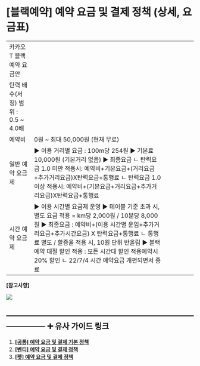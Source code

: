 # [블랙예약] 예약 요금 및 결제 정책  (상세, 요금표)

|  |  |  |  |  |  |  |
| --- | --- | --- | --- | --- | --- | --- |
| 카카오 T 블랙 예약 요금안 | | | | | | |
| 탄력 배수(서징) 범위 : 0.5 ~ 4.0배 | | | | | | |
| 예약비 | 0원 ~ 최대 50,000원 (현재 무료) | | | | | |
| 일반 예약 요금제 | ▶ 이용 거리별 요금 : 100m당 254원 ▶ 기본료 10,000원 (기본거리 없음) ▶ 최종요금  ㄴ 탄력요금 1.0 미만 적용시: 예약비+기본요금+(거리요금+추가거리요금)X탄력요금+통행료 ㄴ 탄력요금 1.0 이상 적용시: 예약비+(기본요금+거리요금+추가거리요금)X탄력요금+통행료 | | | | | |
| 시간 예약 요금제 | ▶ 이용 시간별 요금제 운영 ▶ 테이블 기준 초과 시, 별도 요금 적용   = km당 2,000원 / 10분당 8,000원  ▶ 최종요금 : 예약비+(이용 시간별 운임+추가거리요금+추가시간요금) X 탄력요금+통행료 ㄴ 통행료 별도 / 할증율 적용 시, 10원 단위 반올림  ▶ 블랙 예약 대절 할인 적용 : 모든 시간대 할인 적용예약시 20% 할인 ㄴ 22/7/4 시간 예약요금 개편되면서 종료 | | | | | |

**[참고사항]**

![](https://kakaomobilitysupport.zendesk.com/hc/article_attachments/29574121294873)

**―****―****―****―****―****―****―****―****―****―****―****―****―****―****―****―****―****―****―****―****―****―****―****―****―****―****―****―****―** **➕ 유사 가이드 링크**
-----------------------------------------------------------------------------------------------------------------------------------------------------------------

1. **[[공통] 예약 요금 및 결제 기본 정책](https://kakaomobilitysupport.zendesk.com/hc/ko/articles/29561471117593--%EA%B3%B5%ED%86%B5-%EC%98%88%EC%95%BD-%EC%9A%94%EA%B8%88-%EB%B0%8F-%EA%B2%B0%EC%A0%9C-%EA%B8%B0%EB%B3%B8-%EC%A0%95%EC%B1%85)**
2. **[[벤티] 예약 요금 및 결제 정책](https://kakaomobilitysupport.zendesk.com/hc/ko/articles/29561560876057--%EB%B2%A4%ED%8B%B0-%EC%98%88%EC%95%BD-%EC%9A%94%EA%B8%88-%EB%B0%8F-%EA%B2%B0%EC%A0%9C-%EC%A0%95%EC%B1%85)**
3. **[[펫] 예약 요금 및 결제 정책](https://kakaomobilitysupport.zendesk.com/hc/ko/articles/29561633537689--%ED%8E%AB-%EC%98%88%EC%95%BD-%EC%9A%94%EA%B8%88-%EB%B0%8F-%EA%B2%B0%EC%A0%9C-%EC%A0%95%EC%B1%85)**